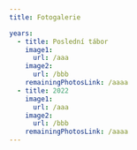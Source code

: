 ```yaml
---
title: Fotogalerie

years:
  - title: Poslední tábor
    image1:
      url: /aaa
    image2:
      url: /bbb
    remainingPhotosLink: /aaaa
  - title: 2022
    image1:
      url: /aaa
    image2:
      url: /bbb
    remainingPhotosLink: /aaaa
---
```

